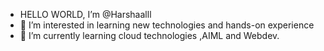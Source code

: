 - HELLO WORLD, I’m @Harshaalll
- 👀 I’m interested in learning new technologies and hands-on experience
- 🌱 I’m currently learning cloud technologies ,AIML and Webdev.


<!---
Harshaalll/Harshaalll is a ✨ special ✨ repository because its `README.md` (this file) appears on your GitHub profile.
You can click the Preview link to take a look at your changes.
--->
